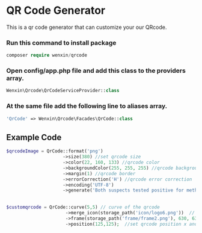 # QR Code Generator

This is a qr code generator that can customize your our QRcode.

### Run this command to install package
```php
composer require wenxin/qrcode
```

### Open config/app.php file and add this class to the providers array.
```php
Wenxin\Qrcode\QrCodeServiceProvider::class
```

### At the same file add the following line to aliases array.
```php
'QrCode' => Wenxin\Qrcode\Facades\QrCode::class
```

## Example Code
```php
$qrcodeImage = QrCode::format('png')      
                     ->size(380) //set qrcode size                                                                   
                     ->color(22, 160, 133) //qrcode color
                     ->backgroundColor(255, 255, 255) //qrcode background color                              
                     ->margin(1) //qrcode border                       
                     ->errorCorrection('H') //qrcode error correction  
                     ->encoding('UTF-8')                            
                     ->generate('Both suspects tested positive for methamphetamine and also have criminal records.',storage_path('app/qrcode.png'));
                                                                
        
$customqrcode = QrCode::curve(5,5) // curve of the qrcode
                      ->merge_icon(storage_path('icon/logo6.png'))  // merge icon at the center of the qrcode
                      ->frame(storage_path('frame/frame2.png'), 630, 630) //frame file , frame with and height  
                      ->position(125,125);  //set qrcode position x and y in the frame                                       
        

```

